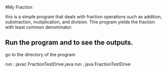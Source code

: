 #My Fraction 

this is a simple program that deals with fraction operations such as addition, substraction, mutiplication, and division. This program yields the fraction with least common denominator. 

## Run the program and to see the outputs. 
go to the directory of the program 

run : javac FractionTestDrive.java 
run : java FractionTestDrive


